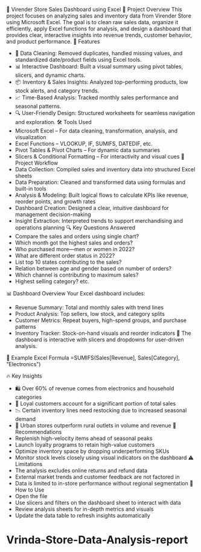 🛒 Virender Store Sales Dashboard using Excel
📌 Project Overview
This project focuses on analyzing sales and inventory data from Virender Store using Microsoft Excel. The goal is to clean raw sales data, organize it efficiently, apply Excel functions for analysis, and design a dashboard that provides clear, interactive insights into revenue trends, customer behavior, and product performance.
🚀 Features
- 🧹 Data Cleaning: Removed duplicates, handled missing values, and standardized date/product fields using Excel tools.
- 📊 Interactive Dashboard: Built a visual summary using pivot tables, slicers, and dynamic charts.
- 📦 Inventory & Sales Insights: Analyzed top-performing products, low stock alerts, and category trends.
- 📈 Time-Based Analysis: Tracked monthly sales performance and seasonal patterns.
- 🔍 User-Friendly Design: Structured worksheets for seamless navigation and exploration.
🛠 Tools Used
- Microsoft Excel – For data cleaning, transformation, analysis, and visualization
- Excel Functions – VLOOKUP, IF, SUMIFS, DATEDIF, etc.
- Pivot Tables & Pivot Charts – For dynamic data summaries
- Slicers & Conditional Formatting – For interactivity and visual cues
📂 Project Workflow
- Data Collection: Compiled sales and inventory data into structured Excel sheets
- Data Preparation: Cleaned and transformed data using formulas and built-in tools
- Analysis & Modeling: Built logical flows to calculate KPIs like revenue, reorder points, and growth rates
- Dashboard Creation: Designed a clear, intuitive dashboard for management decision-making
- Insight Extraction: Interpreted trends to support merchandising and operations planning
🔍 Key Questions Answered
- Compare the sales and orders using single chart?
- Which month got the highest sales and orders?
- Who purchased more—men or women in 2022?
- What are different order status in 2022?
- List top 10 states contributing to the sales?
- Relation between age and gender based on number of orders?
- Which channel is contributing to maximum sales?
- Highest selling category? etc.

📊 Dashboard Overview
Your Excel dashboard includes:
- Revenue Summary: Total and monthly sales with trend lines
- Product Analysis: Top sellers, low stock, and category splits
- Customer Metrics: Repeat buyers, high-spend groups, and purchase patterns
- Inventory Tracker: Stock-on-hand visuals and reorder indicators
📌 The dashboard is interactive with slicers and dropdowns for user-driven analysis.

🔢 Example Excel Formula
=SUMIFS(Sales[Revenue], Sales[Category], "Electronics")


🔥 Key Insights
- 🛍️ Over 60% of revenue comes from electronics and household categories
- 🔁 Loyal customers account for a significant portion of total sales
- 📉 Certain inventory lines need restocking due to increased seasonal demand
- 🏬 Urban stores outperform rural outlets in volume and revenue
📌 Recommendations
- Replenish high-velocity items ahead of seasonal peaks
- Launch loyalty programs to retain high-value customers
- Optimize inventory space by dropping underperforming SKUs
- Monitor stock levels closely using visual indicators on the dashboard
⚠️ Limitations
- The analysis excludes online returns and refund data
- External market trends and customer feedback are not factored in
- Data is limited to in-store performance without regional segmentation
📌 How to Use
- Open the file 
- Use slicers and filters on the dashboard sheet to interact with data
- Review analysis sheets for in-depth metrics and visuals
- Update the data table to refresh insights automatically


# Vrinda-Store-Data-Analysis-report
